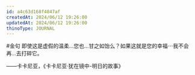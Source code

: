 ```yaml
---
id: a4c63d168f4847af
createdAt: 2024/06/12 19:26:00
updatedAt: 2024/06/12 19:26:00
thinoType: JOURNAL
---
```

#金句 即使这是虚假的温柔…您也…甘之如饴么？如果这就是您的幸福⋯我不会再…去打碎它。

——卡卡尼亚，《卡卡尼亚·犹在镜中-明日的故事》